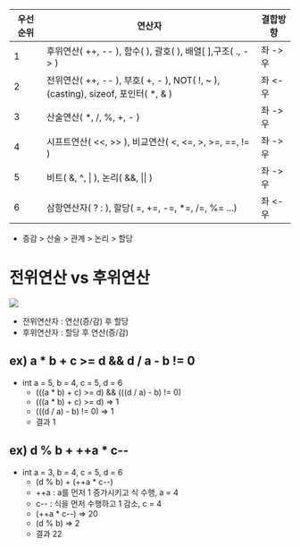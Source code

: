 |우선순위|연산자|결합방향|
|------|---|---|
|1|후위연산( ++, -- ), 함수( ), 괄호( ), 배열[ ],구조( ., -> )|좌 -> 우|
|2|전위연산( ++, -- ), 부호( +, - ), NOT( !, ~ ), (casting), sizeof, 포인터( *, & )|좌 <- 우|
|3|산술연산( *, /, %, +, - )|좌 -> 우|
|4|시프트연산( <<, >> ), 비교연산( <, <=, >, >=, ==, != )|좌 -> 우|
|5|비트( &, ^, \| ), 논리( &&, \|\| )|좌 -> 우|
|6|삼항연산자( ? : ), 할당( =, +=, -=, *=, /=, %= ...)|좌 <- 우|

- 증감 > 산술 > 관계 > 논리 > 할당

# 전위연산 vs 후위연산

<img src="https://img1.daumcdn.net/thumb/R1280x0/?scode=mtistory2&fname=https%3A%2F%2Fblog.kakaocdn.net%2Fdn%2FE9jhc%2FbtqFnE4f7Im%2FU2qgQ7w44dVOSq1Qd88KhK%2Fimg.png">

- 전위연산자 : 연산(증/감) 후 할당
- 후위연산자 : 할당 후 연산(증/감)

## ex) a * b + c >= d && d / a - b != 0
- int a = 5, b = 4, c = 5, d = 6
    - (((a * b) + c) >= d) && (((d / a) - b) != 0)
    - (((a * b) + c) >= d) => 1
    - (((d / a) - b) != 0) => 1
    - 결과 1

## ex) d % b + ++a * c--
- int a = 3, b = 4, c = 5, d = 6
    - (d % b) + (++a * c--)
    - ++a : a를 먼저 1 증가시키고 식 수행, a = 4
    - c-- : 식을 먼저 수행하고 1 감소, c = 4
    - (++a * c--) => 20
    - (d % b) => 2
    - 결과 22
